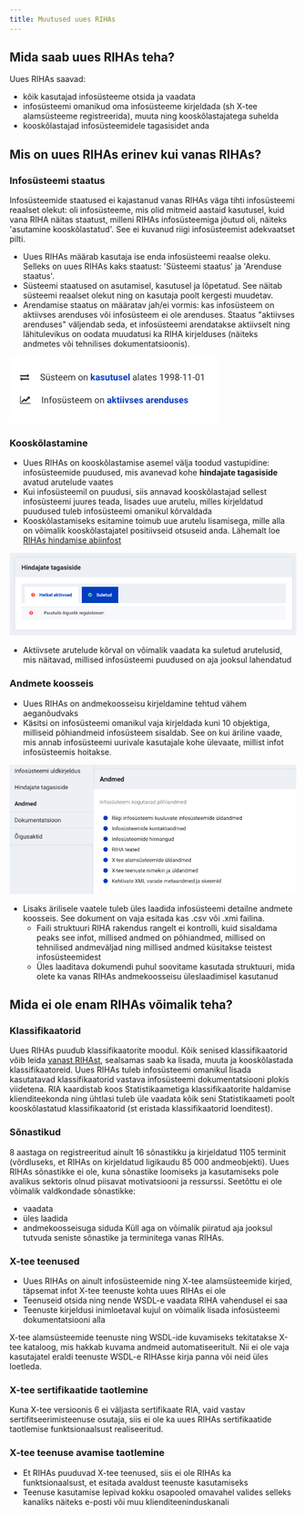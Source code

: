 ```yaml
---
title: Muutused uues RIHAs
---
```


## Mida saab uues RIHAs teha?

Uues RIHAs saavad:
- kõik kasutajad infosüsteeme otsida ja vaadata
- infosüsteemi omanikud oma infosüsteeme kirjeldada (sh X-tee alamsüsteeme registreerida), muuta ning kooskõlastajatega suhelda
- kooskõlastajad infosüsteemidele tagasisidet anda

## Mis on uues RIHAs erinev kui vanas RIHAs?

### Infosüsteemi staatus

Infosüsteemide staatused ei kajastanud vanas RIHAs väga tihti infosüsteemi reaalset olekut: oli infosüsteeme, mis olid mitmeid aastaid kasutusel, kuid vana RIHA näitas staatust, milleni RIHAs infosüsteemiga jõutud oli, näiteks 'asutamine kooskõlastatud'. See ei kuvanud riigi infosüsteemist adekvaatset pilti.

- Uues RIHAs määrab kasutaja ise enda infosüsteemi reaalse oleku. Selleks on uues RIHAs kaks staatust: 'Süsteemi staatus' ja 'Arenduse staatus'. 
- Süsteemi staatused on asutamisel, kasutusel ja lõpetatud. See näitab süsteemi reaalset olekut ning on kasutaja poolt kergesti muudetav.
- Arendamise staatus on määratav jah/ei vormis: kas infosüsteem on aktiivses arenduses või infosüsteem ei ole arenduses. Staatus "aktiivses arenduses" väljendab seda, et infosüsteemi arendatakse aktiivselt ning lähitulevikus on oodata muudatusi ka RIHA kirjelduses (näiteks andmetes või tehnilises dokumentatsioonis).

![Infosüsteemi staatused](assets/images/data/staatused.png "Infosüsteemi staatused uues RIHAs")

### Kooskõlastamine

- Uues RIHAs on kooskõlastamise asemel välja toodud vastupidine: infosüsteemide puudused, mis avanevad kohe **hindajate tagasiside** avatud arutelude vaates
- Kui infosüsteemil on puudusi, siis annavad kooskõlastajad sellest infosüsteemi juures teada, lisades uue arutelu, milles kirjeldatud puudused tuleb infosüsteemi omanikul kõrvaldada
- Kooskõlastamiseks esitamine toimub uue arutelu lisamisega, mille alla on võimalik kooskõlastajatel positiivseid otsuseid anda. Lähemalt loe [RIHAs hindamise abiinfost](https://abi.riha.ee/RIHAs-hindamine)

![Hindajate tagasiside](assets/images/data/hindajate-tagasiside.png "Hindajate tagasiside uues RIHAs")

- Aktiivsete arutelude kõrval on võimalik vaadata ka suletud arutelusid, mis näitavad, millised infosüsteemi puudused on aja jooksul lahendatud

### Andmete koosseis

- Uues RIHAs on andmekoosseisu kirjeldamine tehtud vähem aeganõudvaks
- Käsitsi on infosüsteemi omanikul vaja kirjeldada kuni 10 objektiga, milliseid põhiandmeid infosüsteem sisaldab. See on kui äriline vaade, mis annab infosüsteemi uurivale kasutajale kohe ülevaate, millist infot infosüsteemis hoitakse.

![Infosüsteemi andmete äriline vaade](assets/images/data/andmed-ylevaade.png "Infosüsteemi andmete äriline vaade")

- Lisaks ärilisele vaatele tuleb üles laadida infosüsteemi detailne andmete koosseis. See dokument on vaja esitada kas .csv või .xmi failina.
  - Faili struktuuri RIHA rakendus rangelt ei kontrolli, kuid sisaldama peaks see infot, millised andmed on põhiandmed, millised on tehnilised andmeväljad ning millised andmed küsitakse teistest infosüsteemidest
  - Üles laaditava dokumendi puhul soovitame kasutada struktuuri, mida olete ka vanas RIHAs andmekoosseisu üleslaadimisel kasutanud


## Mida ei ole enam RIHAs võimalik teha?

### Klassifikaatorid

Uues RIHAs puudub klassifikaatorite moodul. Kõik senised klassifikaatorid võib leida [vanast RIHAst](https://vana.riha.ee), sealsamas saab ka lisada, muuta ja kooskõlastada klassifikaatoreid. Uues RIHAs tuleb infosüsteemi omanikul lisada kasutatavad klassifikaatorid vastava infosüsteemi dokumentatsiooni plokis viidetena. RIA kaardistab koos Statistikaametiga klassifikaatorite haldamise klienditeekonda ning ühtlasi tuleb üle vaadata kõik seni Statistikaameti poolt kooskõlastatud klassifikaatorid (st eristada klassifikaatorid loenditest).

### Sõnastikud

8 aastaga on registreeritud ainult 16 sõnastikku ja kirjeldatud 1105 terminit (võrdluseks, et RIHAs on kirjeldatud ligikaudu 85 000 andmeobjekti). Uues RIHAs sõnastikke ei ole, kuna sõnastike loomiseks ja kasutamiseks pole avalikus sektoris olnud piisavat motivatsiooni ja ressurssi. Seetõttu ei ole võimalik valdkondade sõnastikke:
  - vaadata
  - üles laadida
  - andmekoosseisuga siduda
Küll aga on võimalik piiratud aja jooksul tutvuda seniste sõnastike ja terminitega vanas RIHAs.

### X-tee teenused

- Uues RIHAs on ainult infosüsteemide ning X-tee alamsüsteemide kirjed, täpsemat infot X-tee teenuste kohta uues RIHAs ei ole
- Teenuseid otsida ning nende WSDL-e vaadata RIHA vahendusel ei saa
- Teenuste kirjeldusi inimloetaval kujul on võimalik lisada infosüsteemi dokumentatsiooni alla

X-tee alamsüsteemide teenuste ning WSDL-ide kuvamiseks tekitatakse X-tee kataloog, mis hakkab kuvama andmeid automatiseeritult. Nii ei ole vaja kasutajatel eraldi teenuste WSDL-e RIHAsse kirja panna või neid üles loetleda.

### X-tee sertifikaatide taotlemine

Kuna X-tee versioonis 6 ei väljasta sertifikaate RIA, vaid vastav sertifitseerimisteenuse osutaja, siis ei ole ka uues RIHAs sertifikaatide taotlemise funktsionaalsust realiseeritud.

### X-tee teenuse avamise taotlemine

- Et RIHAs puuduvad X-tee teenused, siis ei ole RIHAs ka funktsionaalsust, et esitada avaldust teenuste kasutamiseks
- Teenuse kasutamise lepivad kokku osapooled omavahel valides selleks kanaliks näiteks e-posti või muu klienditeeninduskanali
